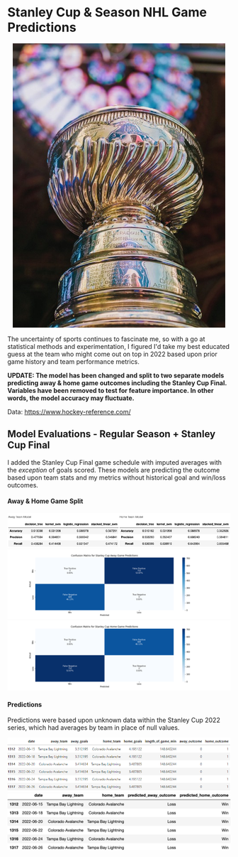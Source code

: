 # Stanley Cup & Season NHL Game Predictions

<p align='center'>
  <img src="/images/stanleycup.jpeg"/>
</p>

The uncertainty of sports continues to fascinate me, so with a go at statistical methods and experimentation, I figured I'd take my best educated guess at the team who might come out on top in 2022 based upon prior game history and team performance metrics.


__UPDATE: The model has been changed and split to two separate models predicting away & home game outcomes including the Stanley Cup Final. Variables have been removed to test for feature importance. In other words, the model accuracy may fluctuate.__

Data:
https://www.hockey-reference.com/

## Model Evaluations - Regular Season + Stanley Cup Final
I added the Stanley Cup Final game schedule with imputed averages with the _exception_ of goals scored. These models are predicting the outcome based upon team stats and my metrics without historical goal and win/loss outcomes. 

#### Away & Home Game Split
<p align="center">
  <img src="/images/v2_away_home_performance.png" />
  <img src="/images/v2_confusion_matrix_stanley_cup_away.png" />
  <img src="/images/v2_confusion_matrix_stanley_cup_home.png" />
</p>

#### Predictions
Predictions were based upon unknown data within the Stanley Cup 2022 series, which had averages by team in place of null values. 
<p align="center">
  <img src="/images/sim_stanley_cup_schedule.PNG" />
  <img src="/images/xgb_stanley_cup_predictions.png" />
</p>
